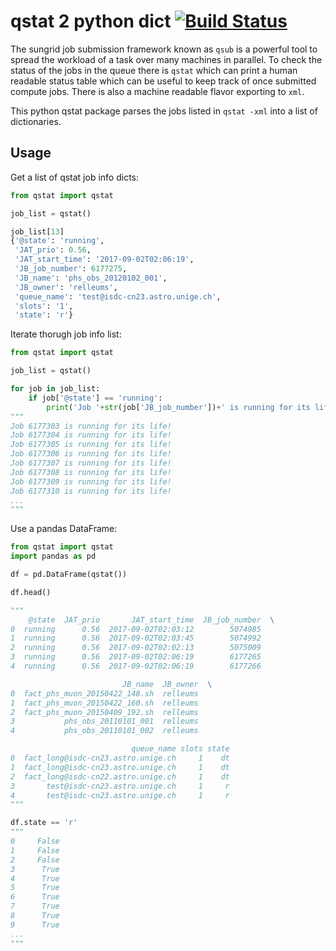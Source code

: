 # qstat 2 python dict [![Build Status](https://travis-ci.org/relleums/qstat2pydict.svg?branch=master)](https://travis-ci.org/relleums/qstat2pydict)

The sungrid job submission framework known as ```qsub``` is a powerful tool to spread the workload of a task over many machines in parallel. To check the status of the jobs in the queue there is ```qstat``` which can print a human readable status table which can be useful to keep track of once submitted compute jobs. There is also a machine readable flavor exporting to ```xml```.

This python qstat package parses the jobs listed in ```qstat -xml``` into a list of dictionaries. 

## Usage
Get a list of qstat job info dicts:
```python
from qstat import qstat 

job_list = qstat()

job_list[13]
{'@state': 'running',
 'JAT_prio': 0.56,
 'JAT_start_time': '2017-09-02T02:06:19',
 'JB_job_number': 6177275,
 'JB_name': 'phs_obs_20120102_001',
 'JB_owner': 'relleums',
 'queue_name': 'test@isdc-cn23.astro.unige.ch',
 'slots': '1',
 'state': 'r'}
```

Iterate thorugh job info list:
```python
from qstat import qstat 

job_list = qstat()

for job in job_list:
    if job['@state'] == 'running':
        print('Job '+str(job['JB_job_number'])+' is running for its life!')
"""
Job 6177303 is running for its life!
Job 6177304 is running for its life!
Job 6177305 is running for its life!
Job 6177306 is running for its life!
Job 6177307 is running for its life!
Job 6177308 is running for its life!
Job 6177309 is running for its life!
Job 6177310 is running for its life!
...
"""
```

Use a pandas DataFrame:
```python
from qstat import qstat
import pandas as pd

df = pd.DataFrame(qstat())

df.head()

"""
    @state  JAT_prio       JAT_start_time  JB_job_number  \
0  running      0.56  2017-09-02T02:03:12        5074985   
1  running      0.56  2017-09-02T02:03:45        5074992   
2  running      0.56  2017-09-02T02:02:13        5075009   
3  running      0.56  2017-09-02T02:06:19        6177265   
4  running      0.56  2017-09-02T02:06:19        6177266   

                         JB_name  JB_owner  \
0  fact_phs_muon_20150422_148.sh  relleums   
1  fact_phs_muon_20150422_160.sh  relleums   
2  fact_phs_muon_20150409_192.sh  relleums   
3           phs_obs_20110101_001  relleums   
4           phs_obs_20110101_002  relleums   

                           queue_name slots state  
0  fact_long@isdc-cn23.astro.unige.ch     1    dt  
1  fact_long@isdc-cn23.astro.unige.ch     1    dt  
2  fact_long@isdc-cn22.astro.unige.ch     1    dt  
3       test@isdc-cn23.astro.unige.ch     1     r  
4       test@isdc-cn23.astro.unige.ch     1     r 
"""

df.state == 'r'
"""
0     False
1     False
2     False
3      True
4      True
5      True
6      True
7      True
8      True
9      True
...
"""
